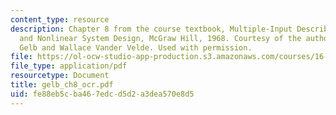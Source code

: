 ```yaml
---
content_type: resource
description: Chapter 8 from the course textbook, Multiple-Input Describing Functions
  and Nonlinear System Design, McGraw Hill, 1968. Courtesy of the authors, Authur
  Gelb and Wallace Vander Velde. Used with permission.
file: https://ol-ocw-studio-app-production.s3.amazonaws.com/courses/16-30-estimation-and-control-of-aerospace-systems-spring-2004/fe88eb5cba467edcd5d2a3dea570e8d5_gelb_ch8_ocr.pdf
file_type: application/pdf
resourcetype: Document
title: gelb_ch8_ocr.pdf
uid: fe88eb5c-ba46-7edc-d5d2-a3dea570e8d5
---
```

